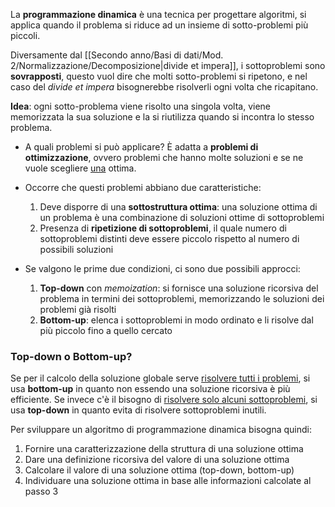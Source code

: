 La **programmazione dinamica** è una tecnica per progettare algoritmi, si applica quando il problema si riduce ad un insieme di sotto-problemi più piccoli.

Diversamente dal [[Secondo anno/Basi di dati/Mod. 2/Normalizzazione/Decomposizione|divide et impera]], i sottoproblemi sono **sovrapposti**, questo vuol dire che molti sotto-problemi si ripetono, e nel caso del _divide et impera_ bisognerebbe risolverli ogni volta che ricapitano.

**Idea**: ogni sotto-problema viene risolto una singola volta, viene memorizzata la sua soluzione e la si riutilizza quando si incontra lo stesso problema.

- A quali problemi si può applicare?
	È adatta a **problemi di ottimizzazione**, ovvero problemi che hanno molte soluzioni e se ne vuole scegliere <u>una</u> ottima.

- Occorre che questi problemi abbiano due caratteristiche:
	1. Deve disporre di una **sottostruttura ottima**: una soluzione ottima di un problema è una combinazione di soluzioni ottime di sottoproblemi
	2. Presenza di **ripetizione di sottoproblemi**, il quale numero di sottoproblemi distinti deve essere piccolo rispetto al numero di possibili soluzioni

- Se valgono le prime due condizioni, ci sono due possibili approcci:
	1. **Top-down** con _memoization_: si fornisce una soluzione ricorsiva del problema in termini dei sottoproblemi, memorizzando le soluzioni dei problemi già risolti
	2. **Bottom-up**: elenca i sottoproblemi in modo ordinato e li risolve dal più piccolo fino a quello cercato

### Top-down o Bottom-up?
Se per il calcolo della soluzione globale serve <u>risolvere tutti i problemi</u>, si usa **bottom-up** in quanto non essendo una soluzione ricorsiva è più efficiente.
Se invece c'è il bisogno di <u>risolvere solo alcuni sottoproblemi</u>, si usa **top-down** in quanto evita di risolvere sottoproblemi inutili.

Per sviluppare un algoritmo di programmazione dinamica bisogna quindi:
1. Fornire una caratterizzazione della struttura di una soluzione ottima
2. Dare una definizione ricorsiva del valore di una soluzione ottima
3. Calcolare il valore di una soluzione ottima (top-down, bottom-up)
4. Individuare una soluzione ottima in base alle informazioni calcolate
	al passo 3

